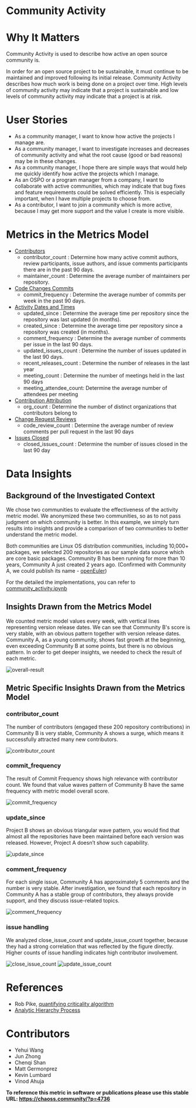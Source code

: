 # Community Activity

# Why It Matters
Community Activity is used to describe how active an open source community is.

In order for an open source project to be sustainable, it must continue to be maintained and improved following its initial release. Community Activity describes how much work is being done on a project over time. High levels of community activity may indicate that a project is sustainable and low levels of community activity may indicate that a project is at risk. 

# User Stories
- As a community manager, I want to know how active the projects I manage are.
- As a community manager, I want to investigate increases and decreases of community activity and what  the root cause (good or bad reasons) may be in these changes. 
- As a community manager, I hope there are simple ways that would help me quickly identify how active the projects which I manage.
- As an OSPO or a program manager from a company, I want to collaborate with active communities, which may indicate that bug fixes and feature requirements could be solved efficiently. This is especially important, when I have multiple projects to choose from. 
- As a contributor, I want to join a community which is more active, because I may get more support and the value I create is more visible.


# Metrics in the Metrics Model 
* [Contributors](https://chaoss.community/?p=3467)
    * contributor_count : Determine how many active commit authors, review participants, issue authors, and issue comments participants there are in the past 90 days.
    * maintainer_count : Determine the average number of maintainers per repository.
* [Code Changes Commits](https://chaoss.community/?p=4707)
    * commit_frequency : Determine the average number of commits per week in the past 90 days.
* [Activity Dates and Times](https://chaoss.community/?p=3444)
    * updated_since : Determine the average time per repository since the repository was last updated (in months).
    * created_since : Determine the average time per repository since a repository was created (in months).
    * comment_frequency : Determine the average number of comments per issue in the last 90 days.
    * updated_issues_count : Determine the number of issues updated in the last 90 days.
    * recent_releases_count : Determine the number of releases in the last year
    * meeting_count : Determine the number of meetings held in the last 90 days
    * meeting_attendee_count: Determine the average number of attendees per meeting
* [Contribution Attribution](https://chaoss.community/?p=3616) 
    * org_count : Determine the number of distinct organizations that contributors belong to
* [Change Request Reviews](https://chaoss.community/?p=4712)
    * code_review_count : Determine the average number of review comments per pull request in the last 90 days
* [Issues Closed](https://chaoss.community/?p=3633)
    * closed_issues_count : Determine the number of issues closed in the last 90 day


# Data Insights 

## Background of the Investigated Context
We chose two communities to evaluate the effectiveness of the activity metric model. We anonymized these two communities, so as to not pass judgment on which community is better. In this example, we simply turn results into insights and provide a comparison of two communities to better understand the metric model. 

Both communities are Linux OS distribution communities, including 10,000+ packages, we selected 200 repositories as our sample data source which are core basic packages. Community B has been running for more than 10 years, Community A just created 2 years ago. (Confirmed with Community A, we could publish its name - [openEuler](https://www.openeuler.org/en/))

For the detailed the implementations, you can refer to [community_activity.ipynb](../implementations/linux-distributions/data-insight/community_activity.ipynb)

## Insights Drawn from the Metrics Model
We counted metric model values every week, with vertical lines representing version release dates. We can see that Community B's score is very stable, with an obvious pattern together with version release dates. Community A, as a young community, shows fast growth at the beginning, even exceeding Community B at some points, but there is no obvious pattern. In order to get deeper insights, we needed to check the result of each metric.

![overall-result](https://github.com/chaoss/wg-metrics-models/blob/main/metrics-model-libs/community-activity/definition/images/overall-result.png)
 

## Metric Specific Insights Drawn from the Metrics Model

### contributor_count

The number of contributors (engaged these 200 repository contributions) in Community B is very stable,  Community A shows a surge, which means it successfully attracted many new contributors.

![contributor_count](https://github.com/chaoss/wg-metrics-models/blob/main/metrics-model-libs/community-activity/definition/images/contributor_count.png)

### commit_frequency

The result of Commit Frequency shows high relevance with contributor count.  We found that value waves pattern of Community B have the same frequency with metric model overall score. 

![commit_frequency](https://github.com/chaoss/wg-metrics-models/blob/main/metrics-model-libs/community-activity/definition/images/commit_frequency.png)

### update_since

Project B shows an obvious triangular wave pattern, you would find that almost all the repositories have been maintained before each version was released. However, Project A doesn’t show such capability. 

![update_since](https://github.com/chaoss/wg-metrics-models/blob/main/metrics-model-libs/community-activity/definition/images/update_since.png)

### comment_frequency

For each single issue, Community A has approximately 5 comments and the number is very stable. After investigation, we found that each repository in Community A has a stable group of contributors, they always provide support, and they discuss issue-related topics.

![comment_frequency](https://github.com/chaoss/wg-metrics-models/blob/main/metrics-model-libs/community-activity/definition/images/comment_frequency.png)


### issue handling

We analyzed close_issue_count and update_issue_count together, because they had a strong correlation that was reflected by the figure directly. Higher counts of issue handling indicates high contributor involvement. 

![close_issue_count](https://github.com/chaoss/wg-metrics-models/blob/main/metrics-model-libs/community-activity/definition/images/close_issue_count.png)
![update_issue_count](https://github.com/chaoss/wg-metrics-models/blob/main/metrics-model-libs/community-activity/definition/images/updated_issues_count.png)

# References

* Rob Pike, [quantifying criticality algorithm](https://github.com/ossf/criticality_score/blob/main/Quantifying_criticality_algorithm.pdf)
* [Analytic Hierarchy Process](https://en.wikipedia.org/wiki/Analytic_hierarchy_process)

# Contributors 
* Yehui Wang
* Jun Zhong
* Chenqi Shan
* Matt Germonprez
* Kevin Lumbard
* Vinod Ahuja


**To reference this metric in software or publications please use this stable URL: https://chaoss.community/?p=4736**
